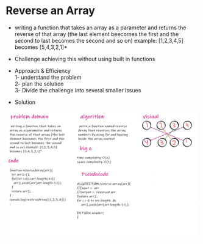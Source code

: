 # Reverse an Array
* writing a function that takes an array as a parameter and returns the reverse of that array (the last element beecomes the first and the second to last becomes the second and so on) example: [1,2,3,4,5] becomes [5,4,3,2,1]* 

* Challenge
achieving this without using built in functions

* Approach & Efficiency </br>
1- understand the problem</br>
2- plan the solution</br>
3- Divide the challenge into several smaller issues


* Solution

![solution](https://github.com/dana-younis/data-structures-and-algorithms/blob/master/image/wite.png)

